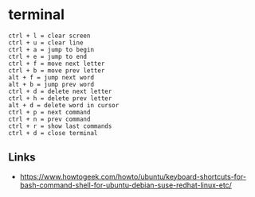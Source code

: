 # terminal

```
ctrl + l = clear screen
ctrl + u = clear line
ctrl + a = jump to begin
ctrl + e = jump to end
ctrl + f = move next letter
ctrl + b = move prev letter
alt + f = jump next word
alt + b = jump prev word
ctrl + d = delete next letter
ctrl + h = delete prev letter
alt + d = delete word in cursor
ctrl + p = next command
ctrl + n = prev command
ctrl + r = show last commands
ctrl + d = close terminal
```

## Links

- https://www.howtogeek.com/howto/ubuntu/keyboard-shortcuts-for-bash-command-shell-for-ubuntu-debian-suse-redhat-linux-etc/
